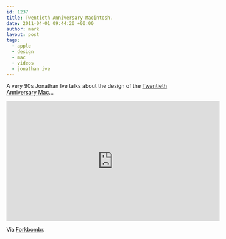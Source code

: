 ```yaml
---
id: 1237
title: Twentieth Anniversary Macintosh.
date: 2011-04-01 09:44:20 +00:00
author: mark
layout: post
tags:
  - apple
  - design
  - mac
  - videos
  - jonathan ive
---
```

A very 90s Jonathan Ive talks about the design of the [Twentieth Anniversary Mac](http://www.everymac.com/systems/apple/20th_mac/index.html)&#8230;

<iframe width="560" height="315" src="https://www.youtube-nocookie.com/embed/GTts8elSDeE?rel=0" frameborder="0" allow="autoplay; encrypted-media" allowfullscreen></iframe>

Via [Forkbombr](http://forkbombr.net/jonathan-ive-on-the-twentieth-anniversary-macintosh/).
